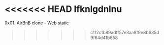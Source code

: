 <<<<<<< HEAD
lfknlgdnlnu
=======
0x01. AirBnB clone - Web static
>>>>>>> c112c1b89adff57e3aa8f9e8b635d9f64d41b658
